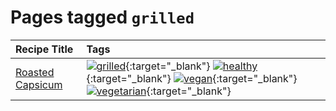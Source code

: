# Pages tagged `grilled`

|Recipe Title|Tags
|:---|:---|
|[Roasted Capsicum](../recipes/roastedcapsicum.md)|[![grilled](https://img.shields.io/badge/tag-grilled-b7439e)](tags/grilled.md){:target="_blank"} [![healthy](https://img.shields.io/badge/tag-healthy-7ca620)](tags/healthy.md){:target="_blank"} [![vegan](https://img.shields.io/badge/tag-vegan-6f4790)](tags/vegan.md){:target="_blank"} [![vegetarian](https://img.shields.io/badge/tag-vegetarian-473080)](tags/vegetarian.md){:target="_blank"}|